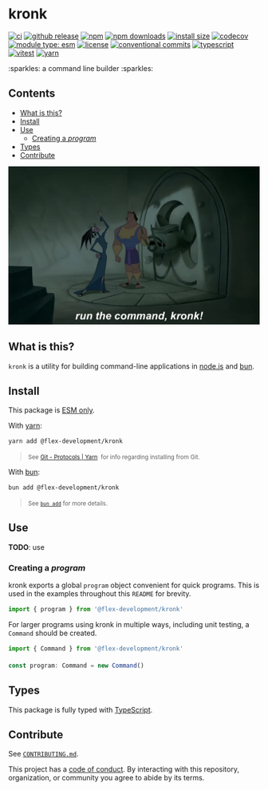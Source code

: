 # kronk

[![ci](https://github.com/flex-development/kronk/actions/workflows/ci.yml/badge.svg?branch=main)](https://github.com/flex-development/kronk/actions/workflows/ci.yml)
[![github release](https://img.shields.io/github/v/release/flex-development/kronk.svg?include_prereleases\&sort=semver)](https://github.com/flex-development/kronk/releases/latest)
[![npm](https://img.shields.io/npm/v/@flex-development/kronk.svg)](https://npmjs.com/package/@flex-development/kronk)
[![npm downloads](https://img.shields.io/npm/dm/@flex-development/kronk.svg)](https://www.npmcharts.com/compare/@flex-development/kronk?interval=30)
[![install size](https://packagephobia.now.sh/badge?p=@flex-development/kronk)](https://packagephobia.now.sh/result?p=@flex-development/kronk)
[![codecov](https://codecov.io/gh/flex-development/kronk/graph/badge.svg?token=hddIvRiqq3)](https://codecov.io/gh/flex-development/kronk)
[![module type: esm](https://img.shields.io/badge/module%20type-esm-brightgreen)](https://github.com/voxpelli/badges-cjs-esm)
[![license](https://img.shields.io/github/license/flex-development/kronk.svg)](LICENSE.md)
[![conventional commits](https://img.shields.io/badge/-conventional%20commits-fe5196?logo=conventional-commits\&logoColor=ffffff)](https://conventionalcommits.org)
[![typescript](https://img.shields.io/badge/-typescript-3178c6?logo=typescript\&logoColor=ffffff)](https://typescriptlang.org)
[![vitest](https://img.shields.io/badge/-vitest-6e9f18?style=flat\&logo=vitest\&logoColor=ffffff)](https://vitest.dev)
[![yarn](https://img.shields.io/badge/-yarn-2c8ebb?style=flat\&logo=yarn\&logoColor=ffffff)](https://yarnpkg.com)

\:sparkles: a command line builder \:sparkles:

## Contents

- [What is this?](#what-is-this)
- [Install](#install)
- [Use](#use)
  - [Creating a *program*](#creating-a-program)
- [Types](#types)
- [Contribute](#contribute)

![run-the-command-kronk](./run-the-command-kronk.jpg)

## What is this?

`kronk` is a utility for building command-line applications in [node.js][nodejs] and [bun][].

## Install

This package is [ESM only][esm].

With [yarn][]:

```sh
yarn add @flex-development/kronk
```

<blockquote>
  <small>
    See <a href='https://yarnpkg.com/protocol/git'>Git - Protocols | Yarn</a>
    &nbsp;for info regarding installing from Git.
  </small>
</blockquote>

With [bun][]:

```sh
bun add @flex-development/kronk
```

<blockquote>
  <small>
    See <a href='https://bun.com/docs/cli/add'><code>bun add</code></a> for more details.
  </small>
</blockquote>

## Use

**TODO**: use

### Creating a *program*

kronk exports a global `program` object convenient for quick programs.
This is used in the examples throughout this `README` for brevity.

```js
import { program } from '@flex-development/kronk'
```

For larger programs using kronk in multiple ways, including unit testing, a `Command` should be created.

```ts
import { Command } from '@flex-development/kronk'

const program: Command = new Command()
```

## Types

This package is fully typed with [TypeScript][].

## Contribute

See [`CONTRIBUTING.md`](CONTRIBUTING.md).

This project has a [code of conduct](./CODE_OF_CONDUCT.md). By interacting with this repository, organization, or
community you agree to abide by its terms.

[bun]: https://bun.sh

[esm]: https://gist.github.com/sindresorhus/a39789f98801d908bbc7ff3ecc99d99c

[nodejs]: https://nodejs.org

[typescript]: https://www.typescriptlang.org

[yarn]: https://yarnpkg.com

